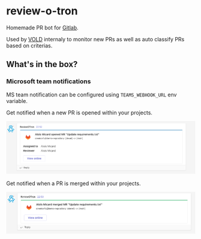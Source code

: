 # review-o-tron

Homemade PR bot for [Gitlab](https://gitlab.com/). 

Used by [VOLD](https://www.vold.lu) internaly to monitor new PRs as well as auto classify PRs based on criterias.

## What's in the box?

### Microsoft team notifications

MS team notification can be configured using `TEAMS_WEBHOOK_URL` env variable.

Get notified when a new PR is opened within your projects.

![img.png](doc/new-pr.png)

Get notified when a PR is merged within your projects.

![img.png](doc/merged-pr.png)